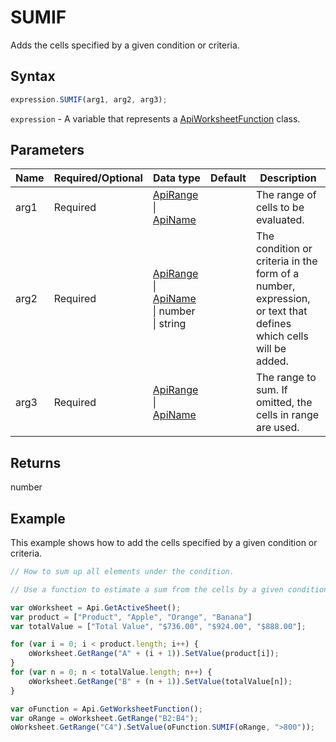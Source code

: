 # SUMIF

Adds the cells specified by a given condition or criteria.

## Syntax

```javascript
expression.SUMIF(arg1, arg2, arg3);
```

`expression` - A variable that represents a [ApiWorksheetFunction](../ApiWorksheetFunction.md) class.

## Parameters

| **Name** | **Required/Optional** | **Data type** | **Default** | **Description** |
| ------------- | ------------- | ------------- | ------------- | ------------- |
| arg1 | Required | [ApiRange](../../ApiRange/ApiRange.md) \| [ApiName](../../ApiName/ApiName.md) |  | The range of cells to be evaluated. |
| arg2 | Required | [ApiRange](../../ApiRange/ApiRange.md) \| [ApiName](../../ApiName/ApiName.md) \| number \| string |  | The condition or criteria in the form of a number, expression, or text that defines which cells will be added. |
| arg3 | Required | [ApiRange](../../ApiRange/ApiRange.md) \| [ApiName](../../ApiName/ApiName.md) |  | The range to sum. If omitted, the cells in range are used. |

## Returns

number

## Example

This example shows how to add the cells specified by a given condition or criteria.

```javascript editor-xlsx
// How to sum up all elements under the condition.

// Use a function to estimate a sum from the cells by a given condition.

var oWorksheet = Api.GetActiveSheet();
var product = ["Product", "Apple", "Orange", "Banana"]
var totalValue = ["Total Value", "$736.00", "$924.00", "$888.00"];

for (var i = 0; i < product.length; i++) {
    oWorksheet.GetRange("A" + (i + 1)).SetValue(product[i]);
}
for (var n = 0; n < totalValue.length; n++) {
    oWorksheet.GetRange("B" + (n + 1)).SetValue(totalValue[n]);
}

var oFunction = Api.GetWorksheetFunction();
var oRange = oWorksheet.GetRange("B2:B4");
oWorksheet.GetRange("C4").SetValue(oFunction.SUMIF(oRange, ">800"));
```
